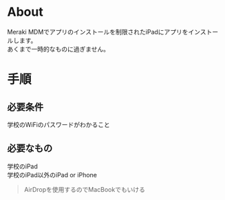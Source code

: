 # About
Meraki MDMでアプリのインストールを制限されたiPadにアプリをインストールします。  
あくまで一時的なものに過ぎません。
# 手順
## 必要条件
学校のWiFiのパスワードがわかること
## 必要なもの
学校のiPad  
学校のiPad以外のiPad or iPhone
>AirDropを使用するのでMacBookでもいける
